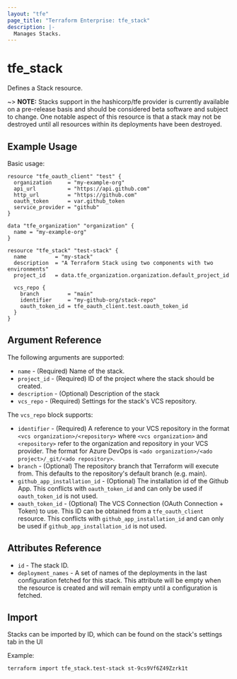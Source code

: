 ```yaml
---
layout: "tfe"
page_title: "Terraform Enterprise: tfe_stack"
description: |-
  Manages Stacks.
---
```


# tfe_stack

Defines a Stack resource.

~> **NOTE:** Stacks support in the hashicorp/tfe provider is currently available on a pre-release basis and should be considered beta software and subject to change. One notable aspect of this resource is that a stack may not be destroyed until all resources within its deployments have been destroyed.

## Example Usage

Basic usage:

```hcl
resource "tfe_oauth_client" "test" {
  organization     = "my-example-org"
  api_url          = "https://api.github.com"
  http_url         = "https://github.com"
  oauth_token      = var.github_token
  service_provider = "github"
}

data "tfe_organization" "organization" {
  name = "my-example-org"
}

resource "tfe_stack" "test-stack" {
  name         = "my-stack"
  description  = "A Terraform Stack using two components with two environments"
  project_id   = data.tfe_organization.organization.default_project_id

  vcs_repo {
    branch         = "main"
    identifier     = "my-github-org/stack-repo"
    oauth_token_id = tfe_oauth_client.test.oauth_token_id
  }
}
```

## Argument Reference

The following arguments are supported:

* `name` - (Required) Name of the stack.
* `project_id` - (Required) ID of the project where the stack should be created.
* `description` - (Optional) Description of the stack
* `vcs_repo` - (Required) Settings for the stack's VCS repository.
<!--
NOTE: This is a proposed schema for allowing force-delete actions on a stack. Force delete is not implemented yet so I've commented it out for now.

* `force_delete` - (Optional) If this argument is true, the stack will be deleted during destroy plans even if it contains deployments that have managed resources. You may need to apply this change to the stack before running terraform destroy. Without this argument, all resources managed by stacks deployments need to be destroyed before the stack may be destroyed.-->

The `vcs_repo` block supports:

* `identifier` - (Required) A reference to your VCS repository in the format `<vcs organization>/<repository>` where `<vcs organization>` and `<repository>` refer to the organization and repository in your VCS provider. The format for Azure DevOps is `<ado organization>/<ado project>/_git/<ado repository>`.
* `branch` - (Optional) The repository branch that Terraform will execute from. This defaults to the repository's default branch (e.g. main).
* `github_app_installation_id` - (Optional) The installation id of the Github App. This conflicts with `oauth_token_id` and can only be used if `oauth_token_id` is not used.
* `oauth_token_id` - (Optional) The VCS Connection (OAuth Connection + Token) to use. This ID can be obtained from a `tfe_oauth_client` resource. This conflicts with `github_app_installation_id` and can only be used if `github_app_installation_id` is not used.

## Attributes Reference

* `id` - The stack ID.
* `deployment_names` - A set of names of the deployments in the last configuration fetched for this stack. This attribute will be empty when the resource is created and will remain empty until a configuration is fetched.

## Import

Stacks can be imported by ID, which can be found on the stack's settings tab in the UI

Example:

```shell
terraform import tfe_stack.test-stack st-9cs9Vf6Z49Zzrk1t
```
